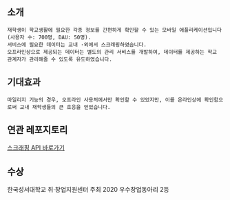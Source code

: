 ## 소개

```
재학생이 학교생활에 필요한 각종 정보를 간편하게 확인할 수 있는 모바일 애플리케이션입니다(사용자 수: 700명, DAU: 50명). 
서비스에 필요한 데이터는 교내 ·외에서 스크래핑하였습니다. 
오프라인상으로 제공되는 데이터는 별도의 관리 서비스를 개발하여, 데이터를 제공하는 학교 관계자가 관리해줄 수 있도록 유도하였습니다.
```

## 기대효과

```
마일리지 기능의 경우, 오프라인 사용처에서만 확인할 수 있었지만, 이를 온라인상에 확인함으로써 교내 재학생들의 큰 호응을 얻었습니다.
```

## 연관 레포지토리

[스크래핑 API 바로가기](https://github.com/rekyungmin/biblebot-scraper)

## 수상

한국성서대학교 취·창업지원센터 주최 2020 우수창업동아리 2등

